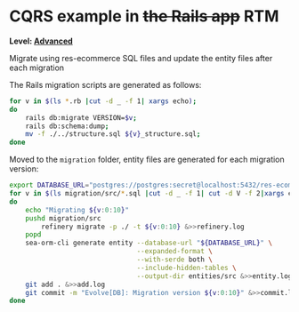 # CQRS example in ~~the Rails app~~ RTM

**Level: [Advanced](https://github.com/RailsEventStore/ecommerce)**

Migrate using res-ecommerce SQL files and update the entity files after each
migration

The Rails migration scripts are generated as follows:

```bash
for v in $(ls *.rb |cut -d _ -f 1| xargs echo);
do
    rails db:migrate VERSION=$v;
    rails db:schema:dump;
    mv -f ./../structure.sql ${v}_structure.sql;
done
```

Moved to the `migration` folder, entity files are generated for each migration
version:

```bash
export DATABASE_URL="postgres://postgres:secret@localhost:5432/res-ecommerce_development"
for v in $(ls migration/src/*.sql |cut -d _ -f 1| cut -d V -f 2|xargs echo);
do
    echo "Migrating ${v:0:10}"
    pushd migration/src
        refinery migrate -p ./ -t ${v:0:10} &>>refinery.log
    popd
    sea-orm-cli generate entity --database-url "${DATABASE_URL}" \
                                --expanded-format \
                                --with-serde both \
                                --include-hidden-tables \
                                --output-dir entities/src &>>entity.log
    git add . &>>add.log
    git commit -m "Evolve[DB]: Migration version ${v:0:10}" &>>commit.log
done
```
